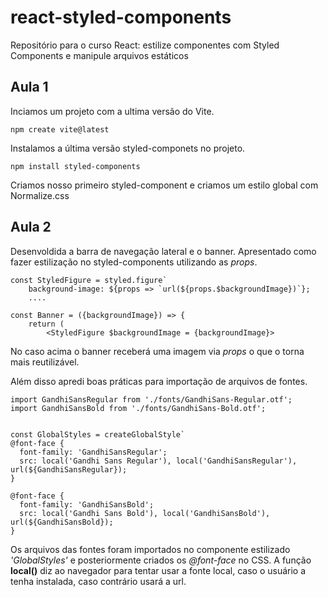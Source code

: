 # react-styled-components
Repositório para o curso React: estilize componentes com Styled Components e manipule arquivos estáticos

## Aula 1

Inciamos um projeto com a ultima versão do Vite.

```npm create vite@latest```

Instalamos a última versão styled-componets no projeto.

 ```npm install styled-components```

Criamos nosso primeiro styled-component e criamos um estilo global com Normalize.css

## Aula 2

Desenvoldida a barra de navegação lateral e o banner.
Apresentado como fazer estilização no styled-components utilizando as *props*.

```
const StyledFigure = styled.figure`
    background-image: ${props => `url(${props.$backgroundImage})`};
    ....

const Banner = ({backgroundImage}) => {
    return (
        <StyledFigure $backgroundImage = {backgroundImage}>
```
No caso acima o banner receberá uma imagem via *props* o que o torna mais reutilizável.

Além disso apredi boas práticas para importação de arquivos de fontes.

```
import GandhiSansRegular from './fonts/GandhiSans-Regular.otf';
import GandhiSansBold from './fonts/GandhiSans-Bold.otf';


const GlobalStyles = createGlobalStyle`
@font-face {
  font-family: 'GandhiSansRegular';
  src: local('Gandhi Sans Regular'), local('GandhiSansRegular'),  url(${GandhiSansRegular});
}

@font-face {
  font-family: 'GandhiSansBold';
  src: local('Gandhi Sans Bold'), local('GandhiSansBold'),  url(${GandhiSansBold});
}
```
Os arquivos das fontes foram importados no componente estilizado *'GlobalStyles'* e posteriormente criados os *@font-face* no CSS.
A função **local()** diz ao navegador para tentar usar a fonte local, caso o usuário a tenha instalada, caso contrário usará a url.